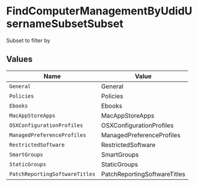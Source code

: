 # FindComputerManagementByUdidUsernameSubsetSubset

Subset to filter by


## Values

| Name                           | Value                          |
| ------------------------------ | ------------------------------ |
| `General`                      | General                        |
| `Policies`                     | Policies                       |
| `Ebooks`                       | Ebooks                         |
| `MacAppStoreApps`              | MacAppStoreApps                |
| `OSXConfigurationProfiles`     | OSXConfigurationProfiles       |
| `ManagedPreferenceProfiles`    | ManagedPreferenceProfiles      |
| `RestrictedSoftware`           | RestrictedSoftware             |
| `SmartGroups`                  | SmartGroups                    |
| `StaticGroups`                 | StaticGroups                   |
| `PatchReportingSoftwareTitles` | PatchReportingSoftwareTitles   |